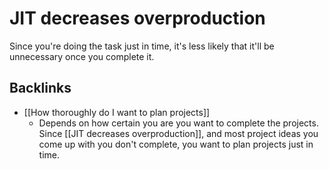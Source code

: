 # JIT decreases overproduction
Since you're doing the task just in time, it's less likely that it'll be unnecessary once you complete it.

## Backlinks
* [[How thoroughly do I want to plan projects]]
	* Depends on how certain you are you want to complete the projects. Since [[JIT decreases overproduction]], and most project ideas you come up with you don't complete, you want to plan projects just in time.

<!-- #Life -->

<!-- {BearID:7584DC33-32E1-4FD6-9202-C9F175DC14B5-15756-00001303C8CCB90A} -->

